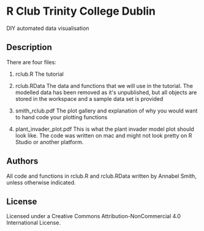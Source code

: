 # R Club Trinity College Dublin

DIY automated data visualisation

## Description

There are four files:

1. rclub.R The tutorial 

2. rclub.RData The data and functions that we will use in the tutorial. The modelled data has been removed as it's unpublished, but all objects are stored in the workspace and a sample data set is provided 

3. smith_rclub.pdf The plot gallery and explanation of why you would want to hand code your plotting functions

4. plant_invader_plot.pdf This is what the plant invader model plot should look like. The code was written on mac and might not look pretty on R Studio or another platform. 

## Authors

All code and functions in rclub.R and rclub.RData written by Annabel Smith, unless otherwise indicated. 

## License

Licensed under a Creative Commons Attribution-NonCommercial 4.0 International License.

